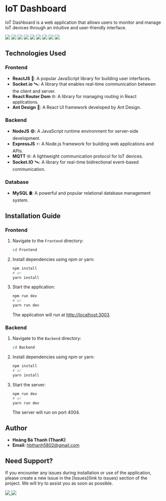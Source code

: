 # IoT Dashboard

IoT Dashboard is a web application that allows users to monitor and manage IoT devices through an intuitive and user-friendly interface.

<img src="https://img.shields.io/badge/javascript-%23323330.svg?style=for-the-badge&logo=javascript&logoColor=%23F7DF1E">
<img src="https://img.shields.io/badge/html5-%23E34F26.svg?style=for-the-badge&logo=html5&logoColor=white">
<img src="https://img.shields.io/badge/-AntDesign-%230170FE?style=for-the-badge&logo=ant-design&logoColor=white">
<img src="https://img.shields.io/badge/node.js-6DA55F?style=for-the-badge&logo=node.js&logoColor=white">
<img src="https://img.shields.io/badge/express.js-%23404d59.svg?style=for-the-badge&logo=express&logoColor=%2361DAFB">
<img src="https://img.shields.io/badge/NPM-%23000000.svg?style=for-the-badge&logo=npm&logoColor=white">
<img src="https://img.shields.io/badge/react-%2320232a.svg?style=for-the-badge&logo=react&logoColor=%2361DAFB">
<img src="https://img.shields.io/badge/React_Router-CA4245?style=for-the-badge&logo=react-router&logoColor=white">
<img src="https://img.shields.io/badge/SASS-hotpink.svg?style=for-the-badge&logo=SASS&logoColor=white">

## Technologies Used

### Frontend

- **ReactJS** 🚀: A popular JavaScript library for building user interfaces.
- **Socket.io** 🛰️: A library that enables real-time communication between the client and server.
- **React Router Dom** 🌐: A library for managing routing in React applications.
- **Ant Design** 🎨: A React UI framework developed by Ant Design.

### Backend

- **NodeJS** 🟢: A JavaScript runtime environment for server-side development.
- **ExpressJS** ⚡: A Node.js framework for building web applications and APIs.
- **MQTT** 🌐: A lightweight communication protocol for IoT devices.
- **Socket.IO** 🛰️: A library for real-time bidirectional event-based communication.

### Database

- **MySQL** 🛢️: A powerful and popular relational database management system.

## Installation Guide

### Frontend

1. Navigate to the `Frontend` directory:
   ```bash
   cd Frontend
   ```
2. Install dependencies using npm or yarn:
   ```bash
   npm install
   # or
   yarn install
   ```
3. Start the application:
   ```bash
   npm run dev
   # or
   yarn run dev
   ```
   The application will run at [http://localhost:3003](http://localhost:3003).

### Backend

1. Navigate to the `Backend` directory:
   ```bash
   cd Backend
   ```
2. Install dependencies using npm or yarn:
   ```bash
   npm install
   # or
   yarn install
   ```
3. Start the server:
   ```bash
   npm run dev
   # or
   yarn run dev
   ```
   The server will run on port 4004.

## Author

- **Hoàng Bá Thanh (ThanK)**
- **Email:** hbthanh5802@gmail.com

## Need Support?

If you encounter any issues during installation or use of the application, please create a new issue in the [Issues](link to issues) section of the project. We will try to assist you as soon as possible.

<a href=https://www.facebook.com/hbthanh5802> <img src="https://img.shields.io/badge/Facebook-%231877F2.svg?style=for-the-badge&logo=Facebook&logoColor=white"> </a>
<a href=https://github.com/hbthanh5802> <img src="https://img.shields.io/badge/github-%23121011.svg?style=for-the-badge&logo=github&logoColor=white"> </a>
